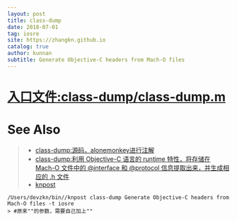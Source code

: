 ```yaml
---
layout: post
title: class-dump
date: 2018-07-01
tag: iosre
site: https://zhangkn.github.io
catalog: true
author: kunnan
subtitle: Generate Objective-C headers from Mach-O files
---
```




# [ 入口文件:class-dump/**class-dump.m**](https://github.com/kunnan/class-dump/blob/master/class-dump.m)







# See Also 

>* [class-dump:源码，alonemonkey进行注解](https://github.com/kunnan/class-dump)
>* [class-dump:利用 Objective-C 语言的 runtime 特性，将存储在 Mach-O 文件中的 @interface 和 @protocol 信息提取出来，并生成相应的 .h 文件](https://github.com/zhangkn/MonkeyDev/blob/master/bin/class-dump)
>* [knpost](https://github.com/zhangkn/KNBin/blob/master/knpost) 
>
```
/Users/devzkn/bin//knpost class-dump Generate Objective-C headers from Mach-O files -t iosre
> #原来""的参数，需要自己加上""
```

